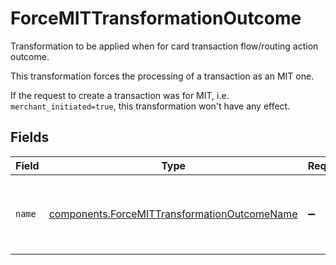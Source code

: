# ForceMITTransformationOutcome

Transformation to be applied when for card transaction
flow/routing action outcome.

This transformation forces the processing of a
transaction as an MIT one.

If the request to create a transaction was for MIT,
i.e. `merchant_initiated=true`, this transformation
won't have any effect.


## Fields

| Field                                                                                                        | Type                                                                                                         | Required                                                                                                     | Description                                                                                                  | Example                                                                                                      |
| ------------------------------------------------------------------------------------------------------------ | ------------------------------------------------------------------------------------------------------------ | ------------------------------------------------------------------------------------------------------------ | ------------------------------------------------------------------------------------------------------------ | ------------------------------------------------------------------------------------------------------------ |
| `name`                                                                                                       | [components.ForceMITTransformationOutcomeName](../../models/components/forcemittransformationoutcomename.md) | :heavy_minus_sign:                                                                                           | The name of the transformation. This will always be `force_mit`.                                             | force_mit                                                                                                    |